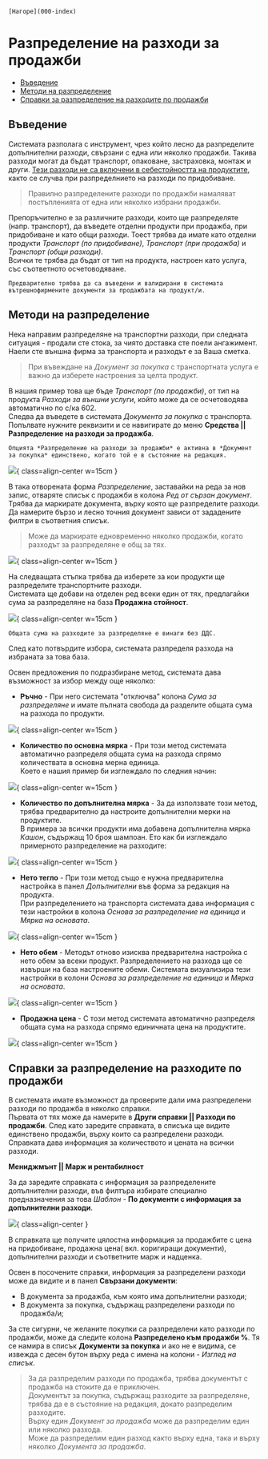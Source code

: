 ```{only} html
[Нагоре](000-index)
```
 
# **Разпределение на разходи за продажби**

- [Въведение](#въведение)  
- [Методи на разпределение](#методи-на-разпределение)   
- [Справки за разпределение на разходите по продажби](#справки-за-разпределение-на-разходите-по-продажби)  


## **Въведение** 

Системата разполага с инструмент, чрез който лесно да разпределите допълнителни разходи, свързани с една или няколко продажби. Такива разходи могат да бъдат транспорт, опаковане, застраховка, монтаж и други.
<ins>Тези разходи не са включени в себестойността на продуктите</ins>, както се случва при разпределнието на разходи по придобиване.  

> Правилно разпределените разходи по продажби намаляват постъпленията от една или няколко избрани продажби.

Препоръчително е за различните разходи, които ще разпределяте (напр. транспорт), да въведете отделни продукти при продажба, при придобиване и като общи разходи. Тоест трябва да имате като отделни продукти *Транспорт (по придобиване)*, *Транспорт (при продажба)* и *Транспорт (общи разходи)*.  
Всички те трябва да бъдат от тип на продукта, настроен като услуга, със съответното осчетоводяване.

```{tip}
Предварително трябва да са въведени и валидирани в системата вътрешнофирмените документи за продажбата на продукт/и. 
```
## **Методи на разпределение**

Нека направим разпределяне на транспортни разходи, при следната ситуация - продали сте стока, за чиято доставка сте поели ангажимент. Наели сте външна фирма за транспорта и разходът е за Ваша сметка.   

> При въвеждане на *Документ за покупка* с транспортната услуга е важно да изберете настроения за целта продукт.   

В нашия пример това ще бъде *Транспорт (по продажби)*, от тип на продукта *Разходи за външни услуги*, който може да се осчетоводява автоматично по с/ка 602.  
Следва да въведете в системата *Документа за покупка* с транспорта. Попълвате нужните реквизити и се навигирате до меню **Средства || Разпределение на разходи за продажба**.   

```{tip}
Опцията *Разпределение на разходи за продажби* е активна в *Документ за покупка* единствено, когато той е в състояние на редакция.    
```

![](20240416-allocate-sales-costs1.png){ class=align-center w=15cm }

В така отворената форма *Разпределение*, заставайки на реда за нов запис, отваряте списък с продажби в колона *Ред от сързан документ*. Трябва да маркирате документа, върху която ще разпределите разходи.  
Да намерите бързо и лесно точния документ зависи от зададените филтри в съответния списък. 

> Може да маркирате едновременно няколко продажби, когато разходът за разпределяне е общ за тях.  

![](20240416-allocate-sales-costs2.png){ class=align-center w=15cm }

На следващата стъпка трябва да изберете за кои продукти ще разпределите транспортните разходи.  
Системата ще добави на отделен ред всеки един от тях, предлагайки сума за разпределяне на база **Продажна стойност**.  

![](20240416-allocate-sales-costs3.png){ class=align-center w=15cm }

```{tip}
Общата сума на разходите за разпределяне е винаги без ДДС. 
```

След като потвърдите избора, системата разпределя разхода на избраната за това база.

Освен предложения по подразбиране метод, системата дава възможност за избор между още няколко:  

- **Ръчно**  - При него системата "отключва" колона *Сума за разпределяне* и имате пълната свобода да разделите общата сума на разхода по продукти.  

![](20240416-allocate-sales-costs4.png){ class=align-center w=15cm }

- **Количество по основна мярка** - При този метод системата автоматично разпределя общата сума на разхода спрямо количествата в основна мерна единица.  
Което е нашия пример би изглеждало по следния начин:  

![](20240416-allocate-sales-costs5.png){ class=align-center w=15cm }

- **Количество по допълнителна мярка** - За да използвате този метод, трябва предварително да настроите допълнителни мерки на продуктите.  
В примера за всички продукти има добавена допълнителна мярка *Кашон*, съдържащ 10 броя шампоан. Ето как би изглеждало примерното разпределение на разходите:  

![](20240416-allocate-sales-costs6.png){ class=align-center w=15cm }

- **Нето тегло** - При този метод също е нужна предварителна настройка в панел *Допълнителни* във форма за редакция на продукта.  
При разпределението на транспорта системата дава информация с тези настройки в колона *Основа за разпределение на единица* и *Мярка на основата*.  

![](20240416-allocate-sales-costs7.png){ class=align-center w=15cm }

- **Нето обем** - Методът отново изисква предварителна настройка с нето обем за всеки продукт. Разпределението на разхода ще се извърши на база настроените обеми. Системата визуализира тези настройки в колони *Основа за разпределение на единица* и *Мярка на основата*.  

![](20240416-allocate-sales-costs8.png){ class=align-center w=15cm }

- **Продажна цена** - С този метод системата автоматично разпределя общата сума на разхода спрямо единичната цена на продуктите.

![](20240416-allocate-sales-costs9.png){ class=align-center w=15cm }

## **Справки за разпределение на разходите по продажби**

В системата имате възможност да проверите дали има разпределени разходи по продажба в няколко справки.  
Първата от тях може да намерите в **Други справки || Разходи по продажби**. След като заредите справката, в списъка ще видите единствено продажби, върху които са разпределени разходи. Справката дава информация за количеството и цената на всички разходи.  

**Мениджмънт || Марж и рентабилност**

За да заредите справката с информация за разпределените допълнителни разходи, във филтъра избирате специално предназначения за това *Шаблон* - **По документи с информация за допълнителни разходи**.  

![](20240416-allocate-sales-costs11.png){ class=align-center }

В справката ще получите цялостна информация за продажбите с цена на придобиване, продажна цена( вкл. коригиращи документи), допълнителни разходи и съответните марж и надценка.

Освен в посочените справки, информация за разпределени разходи може да видите и в панел **Свързани документи**:  
- В документа за продажба, към която има допълнителни разходи;  
- В документа за покупка, съдържащ разпределени разходи по продажба/и;  

За сте сигурни, че желаните покупки са разпределени като разходи по продажби, може да следите колона **Разпределено към продажби %**. Тя се намира в списък **Документи за покупка** и ако не е видима, се извежда с десен бутон върху реда с имена на колони - *Изглед на списък*.  

> За да разпределим разходи по продажба, трябва документът с продажба на стоките да е приключен.    
> Документът за покупка, съдържащ разходите за разпределяне, трябва да е в състояние на редакция, докато разпределим разходите.  
> Върху един *Документ за продажба* може да разпределим един или няколко разхода.  
> Може да разпределим един разход както върху една, така и върху няколко *Документа за продажба*. 